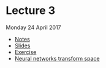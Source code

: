# Lecture 3

Monday 24 April 2017

* [Notes](http://nbviewer.jupyter.org/github/wildtreetech/advanced-comp-2017/blob/master/03-neural-networks/lecture.ipynb)
* [Slides](https://docs.google.com/presentation/d/1VgwNhgFE6UMXBGzSYjAO9Fg2_qUfDxKcujvN_5bQxTA/edit?usp=sharing)
* [Exercise](http://nbviewer.jupyter.org/github/wildtreetech/advanced-comp-2017/blob/master/03-neural-networks/exercise.ipynb)
* [Neural networks transform space](http://nbviewer.jupyter.org/github/wildtreetech/advanced-comp-2017/blob/master/03-neural-networks/neural-network-transformations.ipynb)
